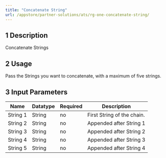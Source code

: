 ```yaml
---
title: "Concatenate String"
url: /appstore/partner-solutions/ats/rg-one-concatenate-string/
---
```


## 1 Description

Concatenate Strings

## 2 Usage

Pass the Strings you want to concatenate, with a maximum of five strings.

## 3 Input Parameters

Name | Datatype | Required | Description
---- | -------- | ------- |---------------
String 1 | String | no | First String of the chain.
String 2 | String | no | Appended after String 1
String 3 | String | no | Appended after String 2
String 4 | String | no | Appended after String 3
String 5 | String | no | Appended after String 4
